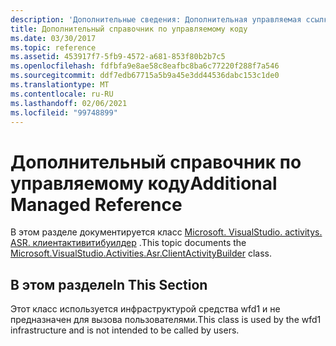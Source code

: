 ```yaml
---
description: 'Дополнительные сведения: Дополнительная управляемая ссылка'
title: Дополнительный справочник по управляемому коду
ms.date: 03/30/2017
ms.topic: reference
ms.assetid: 453917f7-5fb9-4572-a681-853f80b2b7c5
ms.openlocfilehash: fdfbfa9e8ae58c8eafbc8ba6c77220f288f7a546
ms.sourcegitcommit: ddf7edb67715a5b9a45e3dd44536dabc153c1de0
ms.translationtype: MT
ms.contentlocale: ru-RU
ms.lasthandoff: 02/06/2021
ms.locfileid: "99748899"
---
```

# <a name="additional-managed-reference"></a><span data-ttu-id="d650b-103">Дополнительный справочник по управляемому коду</span><span class="sxs-lookup"><span data-stu-id="d650b-103">Additional Managed Reference</span></span>

<span data-ttu-id="d650b-104">В этом разделе документируется класс [Microsoft. VisualStudio. activitys. ASR. клиентактивитибуилдер](microsoft-visualstudio-activities-asr-clientactivitybuilder.md) .</span><span class="sxs-lookup"><span data-stu-id="d650b-104">This topic documents the [Microsoft.VisualStudio.Activities.Asr.ClientActivityBuilder](microsoft-visualstudio-activities-asr-clientactivitybuilder.md) class.</span></span>  
  
## <a name="in-this-section"></a><span data-ttu-id="d650b-105">В этом разделе</span><span class="sxs-lookup"><span data-stu-id="d650b-105">In This Section</span></span>  

 <span data-ttu-id="d650b-106">Этот класс используется инфраструктурой средства wfd1 и не предназначен для вызова пользователями.</span><span class="sxs-lookup"><span data-stu-id="d650b-106">This class is used by the wfd1 infrastructure and is not intended to be called by users.</span></span>
